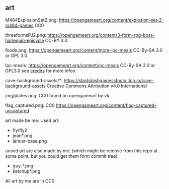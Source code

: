 
## art

M484ExplosionSet2.png:
https://opengameart.org/content/explosion-set-2-m484-games
CC0

threeformsPJ2.png:
https://opengameart.org/content/3-form-rpg-boss-harlequin-epicycle
CC-BY 3.0

foods.png:
https://opengameart.org/content/more-lpc-meals
CC-By-SA 3.0 or GPL 3.0

lpc-meals:
https://opengameart.org/content/lpc-meals
CC-By-SA 3.0 or GPL3.0
see [credirs](lpc-meals/CREDITS-meals.txt) for more infos

cave-background-assets/*:
https://slashdashgamesstudio.itch.io/cave-background-assets
Creative Commons Attribution v4.0 International

img/plates.png:
CC0 found on opengameart by vk

flag_captured.png:
CC0
https://opengameart.org/content/flag-captured-uncaptured

art made be me:
Used art:
- fly/fly2
- jean*.png
- lancer-base.png

unsed art are also made by me:
(which might be remove from this repo at some point, but you could get them form commit tree)
- guy-*.png
- ketchup*.png

All art by me are in CC0.